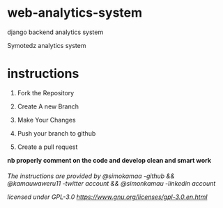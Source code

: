 # web-analytics-system
 django backend analytics system

Symotedz analytics system

# instructions
1) Fork the Repository

2) Create A new Branch

3) Make Your Changes

4) Push your branch to github

5) Create a pull request

<b>nb properly comment on the code and develop clean and smart work</b>

<h6>The instructions are provided by @simokamaa -github && @kamauwaweru11 -twitter account && @simonkamau -linkedin account


 licensed under GPL-3.0 https://www.gnu.org/licenses/gpl-3.0.en.html



